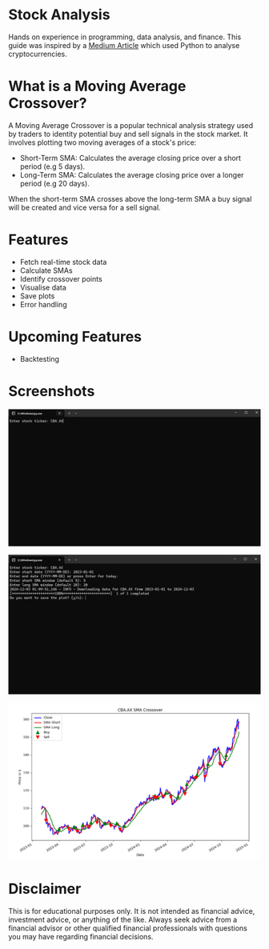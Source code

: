 # Stock Analysis
Hands on experience in programming, data analysis, and finance. This guide was inspired by a [Medium Article](https://medium.com/@deepml1818/cryptocurrency-analysis-with-sma-crossover-strategy-using-python-e519a9e680da) which used Python to analyse cryptocurrencies.

# What is a Moving Average Crossover?
A Moving Average Crossover is a popular technical analysis strategy used by traders to identity potential buy and sell signals in the stock market. It involves plotting two moving averages of a stock's price:

- Short-Term SMA: Calculates the average closing price over a short period (e.g 5 days).
- Long-Term SMA: Calculates the average closing price over a longer period (e.g 20 days). 

When the short-term SMA crosses above the long-term SMA a buy signal will be created and vice versa for a sell signal.

# Features
- Fetch real-time stock data
- Calculate SMAs
- Identify crossover points
- Visualise data
- Save plots
- Error handling

# Upcoming Features
- Backtesting

# Screenshots
![Enter Ticker](/img/1.png)

![Save Plot](/img/2.png)

![Plot](/img/3.png)

# Disclaimer
This is for educational purposes only. It is not intended as financial advice, investment advice, or anything of the like. Always seek advice from a financial advisor or other qualified financial professionals with questions you may have regarding financial decisions.
